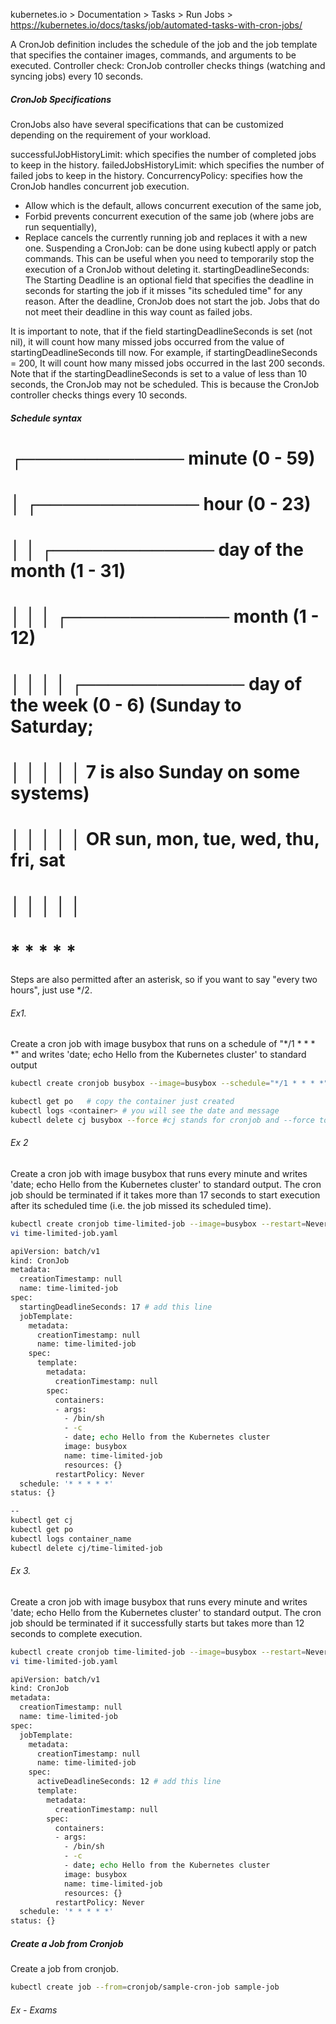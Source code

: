 kubernetes.io > Documentation > Tasks > Run Jobs > https://kubernetes.io/docs/tasks/job/automated-tasks-with-cron-jobs/

A CronJob definition includes the schedule of the job and the job template that specifies the container images, commands, and arguments to be executed.
Controller check: CronJob controller checks things (watching and syncing jobs) every 10 seconds.

##### CronJob Specifications

CronJobs also have several specifications that can be customized depending on the requirement of your workload.

successfulJobHistoryLimit: which specifies the number of completed jobs to keep in the history.
failedJobsHistoryLimit: which specifies the number of failed jobs to keep in the history.
ConcurrencyPolicy: specifies how the CronJob handles concurrent job execution.
- Allow which is the default, allows concurrent execution of the same job,
- Forbid prevents concurrent execution of the same job (where jobs are run sequentially), 
- Replace cancels the currently running job and replaces it with a new one.
Suspending a CronJob: can be done using kubectl apply or patch commands. This can be useful when you need to temporarily stop the execution of a CronJob without deleting it.
startingDeadlineSeconds:
The Starting Deadline is an optional field that specifies the deadline in seconds for starting the job if it misses "its scheduled time" for any reason. After the deadline, CronJob does not start the job. Jobs that do not meet their deadline in this way count as failed jobs.

It is important to note, that if the field startingDeadlineSeconds is set (not nil), it will count how many missed jobs occurred from the value of startingDeadlineSeconds till now. For example, if startingDeadlineSeconds = 200, It will count how many missed jobs occurred in the last 200 seconds.
Note that if the startingDeadlineSeconds is set to a value of less than 10 seconds, the CronJob may not be scheduled. This is because the CronJob controller checks things every 10 seconds.

##### Schedule syntax

# ┌───────────── minute (0 - 59)
# │ ┌───────────── hour (0 - 23)
# │ │ ┌───────────── day of the month (1 - 31)
# │ │ │ ┌───────────── month (1 - 12)
# │ │ │ │ ┌───────────── day of the week (0 - 6) (Sunday to Saturday;
# │ │ │ │ │                                   7 is also Sunday on some systems)
# │ │ │ │ │                                   OR sun, mon, tue, wed, thu, fri, sat
# │ │ │ │ │
# * * * * *
Steps are also permitted after an asterisk, so if you want to say "every two hours", just use */2.

###### Ex1.
Create a cron job with image busybox that runs on a schedule of "*/1 * * * *" and writes 'date; echo Hello from the Kubernetes cluster' to standard output

``````sh
kubectl create cronjob busybox --image=busybox --schedule="*/1 * * * *" --dry-run=client -oyaml  -- /bin/sh -c 'date; echo Hello from the Kubernetes cluster'

kubectl get po   # copy the container just created
kubectl logs <container> # you will see the date and message 
kubectl delete cj busybox --force #cj stands for cronjob and --force to delete immediately 
``````

###### Ex 2 
Create a cron job with image busybox that runs every minute and writes 'date; echo Hello from the Kubernetes cluster' to standard output. The cron job should be terminated if it takes more than 17 seconds to start execution after its scheduled time (i.e. the job missed its scheduled time).

``````sh
kubectl create cronjob time-limited-job --image=busybox --restart=Never --dry-run=client --schedule="* * * * *" -o yaml -- /bin/sh -c 'date; echo Hello from the Kubernetes cluster' > time-limited-job.yaml
vi time-limited-job.yaml

apiVersion: batch/v1
kind: CronJob
metadata:
  creationTimestamp: null
  name: time-limited-job
spec:
  startingDeadlineSeconds: 17 # add this line
  jobTemplate:
    metadata:
      creationTimestamp: null
      name: time-limited-job
    spec:
      template:
        metadata:
          creationTimestamp: null
        spec:
          containers:
          - args:
            - /bin/sh
            - -c
            - date; echo Hello from the Kubernetes cluster
            image: busybox
            name: time-limited-job
            resources: {}
          restartPolicy: Never
  schedule: '* * * * *'
status: {}

--
kubectl get cj
kubectl get po
kubectl logs container_name
kubectl delete cj/time-limited-job

``````
###### Ex 3.
Create a cron job with image busybox that runs every minute and writes 'date; echo Hello from the Kubernetes cluster' to standard output. The cron job should be terminated if it successfully starts but takes more than 12 seconds to complete execution.
``````sh
kubectl create cronjob time-limited-job --image=busybox --restart=Never --dry-run=client --schedule="* * * * *" -o yaml -- /bin/sh -c 'date; echo Hello from the Kubernetes cluster' > time-limited-job.yaml
vi time-limited-job.yaml

apiVersion: batch/v1
kind: CronJob
metadata:
  creationTimestamp: null
  name: time-limited-job
spec:
  jobTemplate:
    metadata:
      creationTimestamp: null
      name: time-limited-job
    spec:
      activeDeadlineSeconds: 12 # add this line
      template:
        metadata:
          creationTimestamp: null
        spec:
          containers:
          - args:
            - /bin/sh
            - -c
            - date; echo Hello from the Kubernetes cluster
            image: busybox
            name: time-limited-job
            resources: {}
          restartPolicy: Never
  schedule: '* * * * *'
status: {}

``````
##### Create a Job from Cronjob

Create a job from cronjob.

``````sh
kubectl create job --from=cronjob/sample-cron-job sample-job

``````
###### Ex - Exams

``````sh


``````

